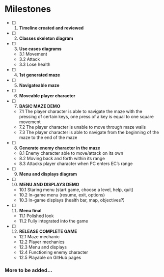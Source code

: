 # Milestones
- [ ] 1. **Timeline created and reviewed**
- [ ] 2. **Classes skeleton diagram**
- [ ] 3. **Use cases diagrams**
    -    3.1 Movement
    -    3.2 Attack
    -    3.3 Lose health
- [ ] 4. **1st generated maze**
- [ ] 5. **Navigateable maze**
- [ ] 6. **Moveable player character**
- [ ] 7. **BASIC MAZE DEMO**
   -  7.1 The player character is able to navigate the maze with the pressing of certain keys, one press of a key is equal to one square movement
   -  7.2 The player character is unable to move through maze walls
   -  7.3 The player character is able to navigate from the beginning of the maze to the end of the maze
- [ ] 8. **Generate enemy character in the maze**
   -  8.1 Enemy character able to move/attack on its own
   -  8.2 Moving back and forth within its range
   -  8.3 Attacks player character when PC enters EC’s range
- [ ] 9. **Menu and displays diagram**
- [ ] 10. **MENU AND DISPLAYS DEMO**
    - 10.1 Staring menu (start game, choose a level, help, quit)
    - 10.2 In-game menu (resume, exit, options)
    - 10.3 In-game displays (health bar, map, objectives?)
- [ ] 11. **Menu final**
    - 11.1 Polished look
    - 11.2 Fully integrated into the game
- [ ] 12. **RELEASE COMPLETE GAME**
     - 12.1 Maze mechanic
     - 12.2 Player mechanics
     - 12.3 Menu and displays
     - 12.4 Functioning enemy character
     - 12.5 Playable on GitHub pages
### More to be added...
